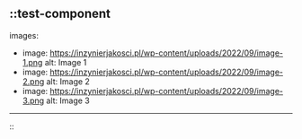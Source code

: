 ::test-component
---
images:
  - image: https://inzynierjakosci.pl/wp-content/uploads/2022/09/image-1.png
    alt: Image 1
  - image: https://inzynierjakosci.pl/wp-content/uploads/2022/09/image-2.png
    alt: Image 2
  - image: https://inzynierjakosci.pl/wp-content/uploads/2022/09/image-3.png
    alt: Image 3
---
::

